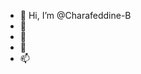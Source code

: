 - 👋 Hi, I’m @Charafeddine-B
- 👀 
- 🌱 
- 💞️ 
- 📫 
<!---
Charafeddine-B/Charafeddine-B is a ✨ special ✨ repository because its `README.md` (this file) appears on your GitHub profile.
You can click the Preview link to take a look at your changes.
--->
